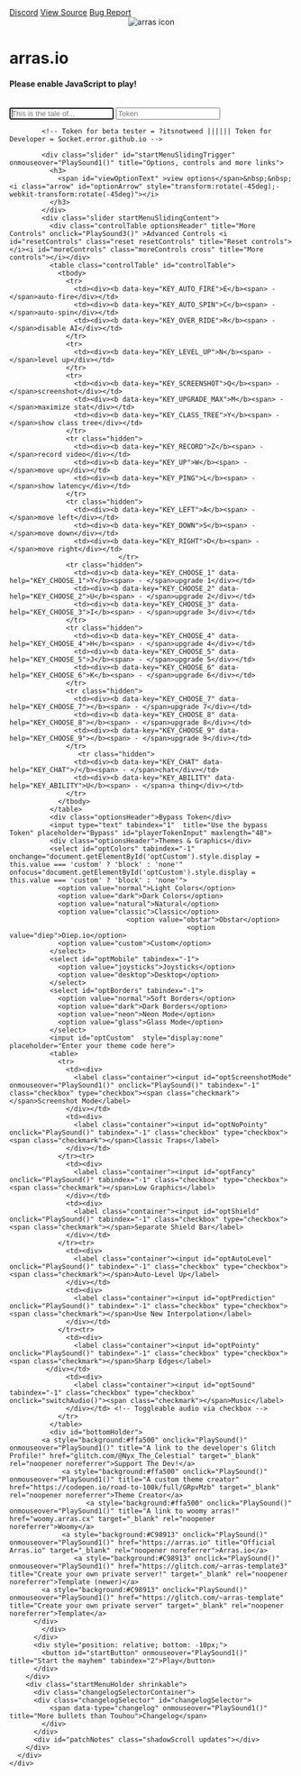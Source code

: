 <!DOCTYPE html>
<html lang="en">
<head>
  <!-- Meta Properties -->
  <meta charset="utf-8">
  <meta name="viewport" content="width=device-width, initial-scale=1.0, maximum-scale=1.0, minimum-scale=1.0, user-scalable=yes">
    <meta name="description" content="arras.io, but the tanks drank milk.">
  <meta name="robots" content="index, follow">
   <meta name="author" content="KronosEternal">
    <meta name="keywords" content="arras.io, arras, game, arras mayhem, arras moe, arrasio">
    <meta property="og:image" content="bordeaux.surge.sh/Bordeaux.png">
  <meta property="og:site_name" content="arras-mayhem">
  <meta property="og:image:width" content="80">
  <meta property="og:image:height" content="80">
  <meta property="og:type" content="website">
  <meta name="mobile-web-app-capable" content="yes">
    <meta name="theme-color" content="#b493d3">
  <title>arras.io</title>
    <!-- Apple Web App stuff -->
  <link rel="apple-touch-icon" href="bordeaux.surge.sh/Bordeaux.png" />
  <link rel="apple-touch-startup-image" href="https://cloud-cube.s3.amazonaws.com/m660o440l0wv/public/splash.png">
  <meta name="apple-mobile-web-app-capable" content="yes">
<link rel="apple-touch-startup-image" media="(device-width: 768px)" href="https://cloud-cube.s3.amazonaws.com/m660o440l0wv/public/splashtablet.png">
   <link rel="apple-touch-startup-image" media="(device-width: 1536px)" href="https://cloud-cube.s3.amazonaws.com/m660o440l0wv/public/splashtablet.png">
 <link href="https://cloud-cube.s3.amazonaws.com/m660o440l0wv/public/splash.png" media="(device-width: 375px) and (-webkit-device-pixel-ratio: 2)" rel="apple-touch-startup-image" />
    <!-- Windows App Pin -->
   <meta name="msapplication-TileColor" content="#b493d3">
    <meta name="msapplication-TileImage" content="bordeaux.surge.sh/Bordeaux.png">
  <!-- CSS -->
  <link href="https://fonts.googleapis.com/css?family=Ubuntu:400,700" rel="stylesheet">
  <link rel="stylesheet" href="/main.css">
  <!-- Favicons -->
  <link rel="icon" type="image/png" sizes="256x256" href="bordeaux.surge.sh/Bordeaux.png">
    <link rel="shortcut icon" href="bordeaux.surge.sh/Bordeaux.png" type="image/x-icon">
</head>
<body oncontextmenu="return event.target.tagName === 'A'">
    <!-- Music and Audio -->
  <script>
var hover = new Audio();
hover.src = ("https://cloud-cube.s3.amazonaws.com/m660o440l0wv/public/syt.ogg");
function PlaySound1() {
  hover.load();   
    hover.play();
}
var music2 = new Audio();
 const pmusic = ["https://cdn.glitch.global/fca666a2-8235-47b6-a711-c9926dc2248f/bgm002.ogg?v=1641828188671", "https://cdn.glitch.me/fca666a2-8235-47b6-a711-c9926dc2248f/bgm05.ogg?v=1640768277837", "https://cdn.glitch.com/fca666a2-8235-47b6-a711-c9926dc2248f%2Fbgm_39.ogg?v=1612744179994", "https://cdn.glitch.me/fca666a2-8235-47b6-a711-c9926dc2248f/bgm11.ogg?v=1640767898906","https://cdn.glitch.me/fca666a2-8235-47b6-a711-c9926dc2248f/bgm02.ogg?v=1640767732812"];
var rand = pmusic[~~(Math.random() * pmusic.length)];
music2.src = (rand);
function PlayMusic() {
  music2.load();   
    music2.play();
}
</script>
    <script>   
   function switchAudio() {
      if (document.getElementById("optSound").checked === true) {
           music2.play()
    music2.addEventListener('ended', function() {this.currentTime = 0; this.play();}, false);
     } else if (document.getElementById("optSound").checked === false) {
          music2.pause()
            }
         return; } 
  </script>
       <script>
var gears = new Audio();
gears.src = ("https://cloud-cube.s3.amazonaws.com/m660o440l0wv/public/gear.wav");
function PlaySound3() {
    gears.play();
}
</script> 
    <script>
var click = new Audio();
click.src = ("https://cloud-cube.s3.amazonaws.com/m660o440l0wv/public/sysse_ok.ogg");
function PlaySound() {
  click.load();   
    click.play();
}
</script>
      <audio id ="bflat" src="https://cloud-cube.s3.amazonaws.com/m660o440l0wv/public/sysse_ok.ogg"></audio>
    <!-- Main Code-->
   <div id="gameAreaWrapper">
    <canvas id="gameCanvas" tabindex="1"></canvas>
    <div id="respawn-banner" class="respawn-banner"><div id="arras-io_728x90"></div></div>
  </div>
  <div id="mainWrapper">
    <div id="startMenuWrapper">
      <div class="menuTabs">
        <a class="menuTab discord" onclick="PlaySound()" onmouseover="PlaySound1()" title="Join our Discord server" href="https://discord.gg/yTZdDPA" target="_blank" rel="noopener noreferrer">Discord</a>
        <a class="menuTab catto" onclick="PlaySound()" onmouseover="PlaySound1()" title="View the client's source code" href="https://glitch.com/edit/#!/arras-100" target="_blank" rel="noopener noreferrer">View Source</a>
        <a class="menuTab stat" onclick="PlaySound()" onmouseover="PlaySound1()" title="Bug Reports" href="https://github.com/KronosEternal/arras-mayhem/issues" target="_blank" rel="noopener noreferrer">Bug Report</a>
      </div>
      <div id="startMenu">
        <div class="startMenuHolder">
          <div class="sliderHolder">
            <div class="slider startMenuSlidingContent">
              <center><img src="bordeaux.surge.sh/Bordeaux.png" onmouseover="PlaySound1()" onclick="PlaySound()" title="arras.io" class="icon" alt="arras icon"></center>
               <h1>arras.io</h1>
               <noscript>
                <h4>Please enable JavaScript to play!</h4>
                 </noscript>
                  <div class="serverSelector shadowScroll"><table><tbody id="serverSelector"></tbody></table></div>
              <input type="text" autofocus tabindex="1" title="Your name"  spellcheck="false" placeholder="This is the tale of..." id="playerNameInput" maxlength="28">
              <input type="password" tabindex="1"  title="Use this field if you have a Token for Testbed access" placeholder="Token" id="playerKeyInput" maxlength="48">
            </div>
            
            <!-- Token for beta tester = ?itsnotweed |||||| Token for Developer = Socket.error.github.io -->
            
            <div class="slider" id="startMenuSlidingTrigger" onmouseover="PlaySound1()" title="Options, controls and more links">
              <h3>
                <span id="viewOptionText" >view options</span>&nbsp;&nbsp;<i class="arrow" id="optionArrow" style="transform:rotate(-45deg);-webkit-transform:rotate(-45deg)"></i>
              </h3>
            </div>
            <div class="slider startMenuSlidingContent">
              <div class="controlTable optionsHeader" title="More Controls" onclick="PlaySound3()" >Advanced Controls <i id="resetControls" class="reset resetControls" title="Reset controls"></i><i id="moreControls" class="moreControls cross" title="More controls"></i></div>
              <table class="controlTable" id="controlTable">
                <tbody>
                  <tr>
                    <td><div><b data-key="KEY_AUTO_FIRE">E</b><span> - </span>auto-fire</div></td>
                    <td><div><b data-key="KEY_AUTO_SPIN">C</b><span> - </span>auto-spin</div></td>
                    <td><div><b data-key="KEY_OVER_RIDE">R</b><span> - </span>disable AI</div></td>
                  </tr>
                  <tr>
                    <td><div><b data-key="KEY_LEVEL_UP">N</b><span> - </span>level up</div></td>
                  </tr>
                  <tr>
                    <td><div><b data-key="KEY_SCREENSHOT">Q</b><span> - </span>screenshot</div></td>
                    <td><div><b data-key="KEY_UPGRADE_MAX">M</b><span> - </span>maximize stat</div></td>
                    <td><div><b data-key="KEY_CLASS_TREE">Y</b><span> - </span>show class tree</div></td>
                  </tr>
                  <tr class="hidden">
                    <td><div><b data-key="KEY_RECORD">Z</b><span> - </span>record video</div></td>
                    <td><div><b data-key="KEY_UP">W</b><span> - </span>move up</div></td>
                    <td><div><b data-key="KEY_PING">L</b><span> - </span>show latency</div></td>
                  </tr>
                  <tr class="hidden">
                    <td><div><b data-key="KEY_LEFT">A</b><span> - </span>move left</div></td>
                    <td><div><b data-key="KEY_DOWN">S</b><span> - </span>move down</div></td>
                    <td><div><b data-key="KEY_RIGHT">D</b><span> - </span>move right</div></td>
                               </tr>
                  <tr class="hidden">
                    <td><div><b data-key="KEY_CHOOSE_1" data-help="KEY_CHOOSE_1">Y</b><span> - </span>upgrade 1</div></td>
                    <td><div><b data-key="KEY_CHOOSE_2" data-help="KEY_CHOOSE_2">U</b><span> - </span>upgrade 2</div></td>
                    <td><div><b data-key="KEY_CHOOSE_3" data-help="KEY_CHOOSE_3">I</b><span> - </span>upgrade 3</div></td>
                  </tr>
                  <tr class="hidden">
                    <td><div><b data-key="KEY_CHOOSE_4" data-help="KEY_CHOOSE_4">H</b><span> - </span>upgrade 4</div></td>
                    <td><div><b data-key="KEY_CHOOSE_5" data-help="KEY_CHOOSE_5">J</b><span> - </span>upgrade 5</div></td>
                    <td><div><b data-key="KEY_CHOOSE_6" data-help="KEY_CHOOSE_6">K</b><span> - </span>upgrade 6</div></td>
                  </tr>
                  <tr class="hidden">
                    <td><div><b data-key="KEY_CHOOSE_7" data-help="KEY_CHOOSE_7"></b><span> - </span>upgrade 7</div></td>
                    <td><div><b data-key="KEY_CHOOSE_8" data-help="KEY_CHOOSE_8"></b><span> - </span>upgrade 8</div></td>
                    <td><div><b data-key="KEY_CHOOSE_9" data-help="KEY_CHOOSE_9"></b><span> - </span>upgrade 9</div></td>
                  </tr>
                     <tr class="hidden">
                    <td><div><b data-key="KEY_CHAT" data-help="KEY_CHAT">/</b><span> - </span>chat</div></td>
                    <td><div><b data-key="KEY_ABILITY" data-help="KEY_ABILITY">U</b><span> - </span>a thing</div></td>
                  </tr>
                </tbody>
              </table>
              <div class="optionsHeader">Bypass Token</div>
              <input type="text" tabindex="1"  title="Use the bypass Token" placeholder="Bypass" id="playerTokenInput" maxlength="48">
              <div class="optionsHeader">Themes & Graphics</div>
              <select id="optColors" tabindex="-1" onchange="document.getElementById('optCustom').style.display = this.value === 'custom' ? 'block' : 'none'" onfocus="document.getElementById('optCustom').style.display = this.value === 'custom' ? 'block' : 'none'">
                <option value="normal">Light Colors</option>
                <option value="dark">Dark Colors</option>
                <option value="natural">Natural</option>
                <option value="classic">Classic</option>
                                 <option value="obstar">Obstar</option>
                                                <option value="diep">Diep.io</option>
                <option value="custom">Custom</option>
              </select>
              <select id="optMobile" tabindex="-1">
                <option value="joysticks">Joysticks</option>
                <option value="desktop">Desktop</option>
              </select>
              <select id="optBorders" tabindex="-1">
                <option value="normal">Soft Borders</option>
                <option value="dark">Dark Borders</option>
                <option value="neon">Neon Mode</option>
                <option value="glass">Glass Mode</option>
              </select> 
              <input id="optCustom"  style="display:none" placeholder="Enter your theme code here">
              <table>
                <tr>
                  <td><div>
                    <label class="container"><input id="optScreenshotMode" onmouseover="PlaySound1()" onclick="PlaySound()" tabindex="-1" class="checkbox" type="checkbox"><span class="checkmark"></span>Screenshot Mode</label>
                  </div></td>
                  <td><div>
                    <label class="container"><input id="optNoPointy" onclick="PlaySound()" tabindex="-1" class="checkbox" type="checkbox"><span class="checkmark"></span>Classic Traps</label>
                  </div></td>
                </tr><tr>
                  <td><div>
                    <label class="container"><input id="optFancy" onclick="PlaySound()" tabindex="-1" class="checkbox" type="checkbox"><span class="checkmark"></span>Low Graphics</label>
                  </div></td>
                  <td><div>
                    <label class="container"><input id="optShield" onclick="PlaySound()" tabindex="-1" class="checkbox" type="checkbox"><span class="checkmark"></span>Separate Shield Bar</label>
                  </div></td>
                </tr><tr>
                  <td><div>
                    <label class="container"><input id="optAutoLevel" onclick="PlaySound()" tabindex="-1" class="checkbox" type="checkbox"><span class="checkmark"></span>Auto-Level Up</label>
                  </div></td>
                  <td><div>
                    <label class="container"><input id="optPrediction" onclick="PlaySound()" tabindex="-1" class="checkbox" type="checkbox"><span class="checkmark"></span>Use New Interpolation</label>
                  </div></td>
                </tr><tr>
                  <td><div>
                    <label class="container"><input id="optPointy" onclick="PlaySound()" tabindex="-1" class="checkbox" type="checkbox"><span class="checkmark"></span>Sharp Edges</label>
             </div></td>
                  <td><div>
                    <label class="container"><input id="optSound" tabindex="-1" class="checkbox" type="checkbox" onclick="switchAudio()"><span class="checkmark"></span>Music</label>
                  </div></td> <!-- Toggleable audio via checkbox -->
                </tr>
              </table>
              <div id="bottomHolder">
            <a style="background:#ffa500" onclick="PlaySound()" onmouseover="PlaySound1()" title="A link to the developer's Glitch Profile!" href="glitch.com/@Nyx_The_Celestial" target="_blank" rel="noopener noreferrer">Support The Dev!</a>
                 <a style="background:#ffa500" onclick="PlaySound()" onmouseover="PlaySound1()" title="A custom theme creator" href="https://codepen.io/road-to-100k/full/GRpvMzb" target="_blank" rel="noopener noreferrer">Theme Creator</a>
                       <a style="background:#ffa500" onclick="PlaySound()" onmouseover="PlaySound1()" title="A link to woomy arras!" href="woomy.arras.cx" target="_blank" rel="noopener noreferrer">Woomy</a>
                 <a style="background:#C98913" onclick="PlaySound()" onmouseover="PlaySound1()" href="https://arras.io" title="Official Arras.io" target="_blank" rel="noopener noreferrer">Arras.io</a>
                    <a style="background:#C98913" onclick="PlaySound()" onmouseover="PlaySound1()" href="https://glitch.com/~arras-template3" title="Create your own private server!" target="_blank" rel="noopener noreferrer">Template (newer)</a>
            <a style="background:#C98913" onclick="PlaySound()" onmouseover="PlaySound1()" href="https://glitch.com/~arras-template" title="Create your own private server" target="_blank" rel="noopener noreferrer">Template</a>
          </div>
            </div>
          </div>
          <div style="position: relative; bottom: -10px;">
            <button id="startButton" onmouseover="PlaySound1()" title="Start the mayhem" tabindex="2">Play</button>
          </div>
        </div>
        <div class="startMenuHolder shrinkable">
          <div class="changelogSelectorContainer">
          <div class="changelogSelector" id="changelogSelector">
              <span data-type="changelog" onmouseover="PlaySound1()" title="More bullets than Touhou">Changelog</span>
            </div>
          </div>
          <div id="patchNotes" class="shadowScroll updates"></div>
        </div>
      </div>
    </div>
  </div>
  <!-- JS -->
  <script>
  window.onerror = function(message, source, lineno, colno, error) {
    window.onerror = null
    if (error) error = error.toString()
    console.warn('The game crashed, refreshing page to recover from the error')
    if (error == null && lineno == 0 && colno == 0) return
    var e = JSON.stringify({
      message: message,
      source: source,
      lineno: lineno,
      colno: colno,
      error: error
    })
    prompt('The code has encountered a JS parsing error, please refresh to recover. Error information:', e)
  }
  </script>
  <script src="./bundle.js"></script>
</body>
</html>
